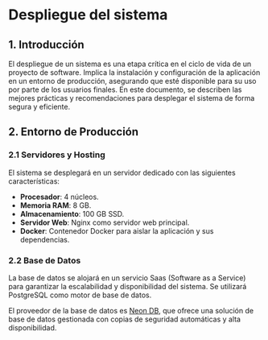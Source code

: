 # Despliegue del sistema

## 1. **Introducción**

El despliegue de un sistema es una etapa crítica en el ciclo de vida de un proyecto de software. Implica la instalación y configuración de la aplicación en un entorno de producción, asegurando que esté disponible para su uso por parte de los usuarios finales. En este documento, se describen las mejores prácticas y recomendaciones para desplegar el sistema de forma segura y eficiente.

## 2. **Entorno de Producción**

### 2.1 Servidores y Hosting

El sistema se desplegará en un servidor dedicado con las siguientes características:

- **Procesador**: 4 núcleos.
- **Memoria RAM**: 8 GB.
- **Almacenamiento**: 100 GB SSD.
- **Servidor Web**: Nginx como servidor web principal.
- **Docker**: Contenedor Docker para aislar la aplicación y sus dependencias.

### 2.2 Base de Datos

La base de datos se alojará en un servicio Saas (Software as a Service) para garantizar la escalabilidad y disponibilidad del sistema. Se utilizará PostgreSQL como motor de base de datos.

El proveedor de la base de datos es [Neon DB](https://neon.tech), que ofrece una solución de base de datos gestionada con copias de seguridad automáticas y alta disponibilidad.
